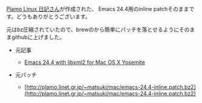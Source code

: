 [Plamo Linux 日記さん](http://blog.goo.ne.jp/toshi-mtk)が作成された、
Emacs 24.4用のinline patchそのままです。どうもありがとうございます。

元はbz圧縮されていたので、brewのから簡単にパッチを落とせるようにそのままgithubに上げました。

- 元記事
  - [Emacs 24.4 with libxml2 for Mac OS X Yosemite](http://blog.goo.ne.jp/toshi-mtk/e/1b9854c298f0496931e5317277f7946e)

- 元パッチ
  - [http://plamo.linet.gr.jp/~matsuki/mac/emacs-24.4-inline.patch.bz2](http://plamo.linet.gr.jp/~matsuki/mac/emacs-24.4-inline.patch.bz2)

